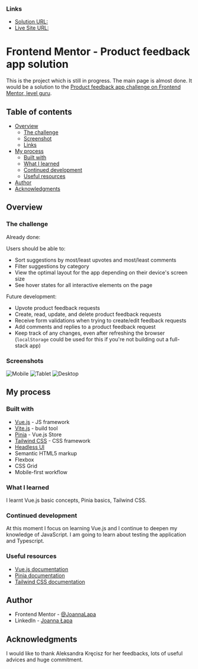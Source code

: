 ### Links

-  [Solution URL:](https://github.com/JoannaLapa/product-feedback-app)
-  [Live Site URL:](https://product-feedback-app-jl.netlify.app/)

# Frontend Mentor - Product feedback app solution

This is the project which is still in progress. The main page is almost done. It would be a solution to the [Product feedback app challenge on Frontend Mentor, level guru](https://www.frontendmentor.io/challenges/product-feedback-app-wbvUYqjR6). 

## Table of contents

- [Overview](#overview)
  - [The challenge](#the-challenge)
  - [Screenshot](#screenshot)
  - [Links](#links)
- [My process](#my-process)
  - [Built with](#built-with)
  - [What I learned](#what-i-learned)
  - [Continued development](#continued-development)
  - [Useful resources](#useful-resources)
- [Author](#author)
- [Acknowledgments](#acknowledgments)

## Overview

### The challenge

Already done:

Users should be able to:

- Sort suggestions by most/least upvotes and most/least comments
- Filter suggestions by category
- View the optimal layout for the app depending on their device's screen size
- See hover states for all interactive elements on the page

Future development: 

- Upvote product feedback requests
- Create, read, update, and delete product feedback requests
- Receive form validations when trying to create/edit feedback requests
- Add comments and replies to a product feedback request
- Keep track of any changes, even after refreshing the browser (`localStorage` could be used for this if you're not building out a full-stack app)

### Screenshots

![Mobile](./screenshots/mobile_screenshot.png.jpg)
![Tablet](./screenshots/tablet_screenshot.png.jpg)
![Desktop](./screenshots/desktop_screenshot.png.jpg)

## My process

### Built with

- [Vue.js](https://vuejs.org/) - JS framework
- [Vite.js](https://vitejs.dev/) - build tool
- [Pinia](https://pinia.vuejs.org/) - Vue.js Store
- [Tailwind CSS](https://tailwindcss.com/) - CSS framework
- [Headless UI](https://headlessui.com/) 
- Semantic HTML5 markup
- Flexbox
- CSS Grid
- Mobile-first workflow

### What I learned

I learnt Vue.js basic concepts, Pinia basics, Tailwind CSS.

### Continued development

At this moment I focus on learning Vue.js and I continue to deepen my knowledge of JavaScript. I am going to learn about testing the application and Typescript.

### Useful resources

- [Vue.js documentation](https://vuejs.org/guide/introduction.html) 
- [Pinia documentation](https://pinia.vuejs.org/) 
- [Tailwind CSS documentation](https://tailwindcss.com/)

## Author

- Frontend Mentor - [@JoannaLapa](https://www.frontendmentor.io/profile/JoannaLapa)
- LinkedIn - [Joanna Łapa](https://www.linkedin.com/in/joanna-lapa-/)

## Acknowledgments

I would like to thank Aleksandra Kręcisz for her feedbacks, lots of useful advices and huge commitment.

